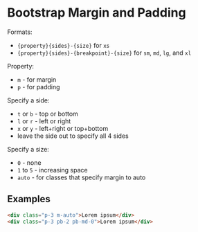 # Bootstrap Margin and Padding

Formats: 
- `{property}{sides}-{size}` for `xs`
- `{property}{sides}-{breakpoint}-{size}` for `sm`, `md`, `lg`, and `xl`

Property:
- `m` - for margin
- `p` - for padding

Specify a side:
- `t` or `b` - top or bottom
- `l` or `r` - left or right
- `x` or `y` - left+right or top+bottom
- leave the side out to specify all 4 sides

Specify a size:
- `0` - none
- `1` to `5` - increasing space
- `auto` - for classes that specify margin to auto

## Examples
```html
<div class="p-3 m-auto">Lorem ipsum</div>
<div class="p-3 pb-2 pb-md-0">Lorem ipsum</div>
```
